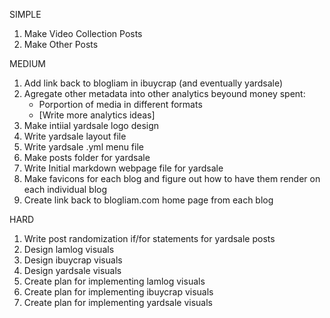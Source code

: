 SIMPLE
1. Make Video Collection Posts
2. Make Other Posts

MEDIUM
1. Add link back to blogliam in ibuycrap (and eventually yardsale)
2. Agregate other metadata into other analytics beyound money spent:
    - Porportion of media in different formats
    - [Write more analytics ideas]
3. Make intiial yardsale logo design
4. Write yardsale layout file
5. Write yardsale .yml menu file
6. Make posts folder for yardsale
7. Write Initial markdown webpage file for yardsale
8. Make favicons for each blog and figure out how to have them render on each individual blog
9. Create link back to blogliam.com home page from each blog

HARD
1. Write post randomization if/for statements for yardsale posts
2. Design lamlog visuals
3. Design ibuycrap visuals
4. Design yardsale visuals
5. Create plan for implementing lamlog visuals
6. Create plan for implementing ibuycrap visuals
7. Create plan for implementing yardsale visuals
